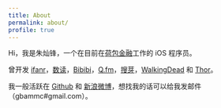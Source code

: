 ```yaml
---
title: About
permalink: about/
profile: true
---
```


Hi，我是朱灿锋，一个在目前在[荷包金融](http://www.hebaodai.com/)工作的 iOS 程序员。

曾开发 [ifanr](https://itunes.apple.com/cn/app/ai-fan-er-lian-jie-quan-qiu/id574437211?l=en&mt=8)，[数读](https://itunes.apple.com/cn/app/shu-du/id611036705?l=en&mt=8)，[Bibibi](https://itunes.apple.com/cn/app/bibibi-zui-kuai-su-du-yu-hao/id959458305?l=en&mt=8)，[Q.fm](https://itunes.apple.com/cn/app/q.fm-yi-xie-shi-yi-xie-qing/id890729702?l=en&mt=8)，[搜芽](https://itunes.apple.com/cn/app/sou-ya-mai-jia-ban-fu-zhuang/id969522108?l=en&mt=8)，[WalkingDead](http://cydia.online/package/me.alvinzhu.walkingdead) 和 [Thor](https://github.com/gbammc/Thor)。

我一般活跃在 [Github](https://github.com/gbammc/) 和 [新浪微博](http://weibo.com/877731681/)，想找我的话可以给我发邮件（gbammc#gmail.com）。
